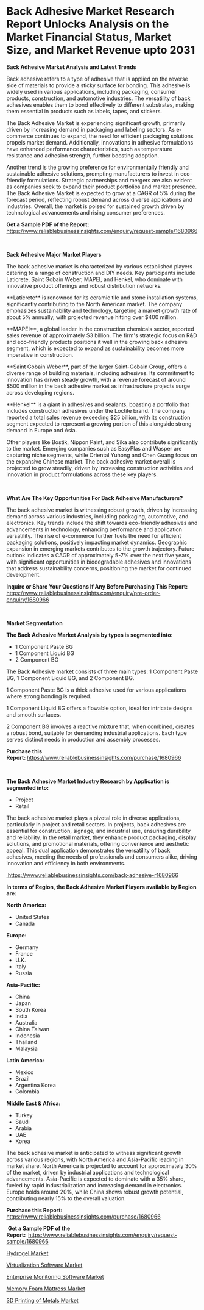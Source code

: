<p><h1>Back Adhesive Market Research Report Unlocks Analysis on the Market Financial Status, Market Size, and Market Revenue upto 2031</h1></p><p><strong>Back Adhesive Market Analysis and Latest Trends</strong></p>
<p><p>Back adhesive refers to a type of adhesive that is applied on the reverse side of materials to provide a sticky surface for bonding. This adhesive is widely used in various applications, including packaging, consumer products, construction, and automotive industries. The versatility of back adhesives enables them to bond effectively to different substrates, making them essential in products such as labels, tapes, and stickers.</p><p>The Back Adhesive Market is experiencing significant growth, primarily driven by increasing demand in packaging and labeling sectors. As e-commerce continues to expand, the need for efficient packaging solutions propels market demand. Additionally, innovations in adhesive formulations have enhanced performance characteristics, such as temperature resistance and adhesion strength, further boosting adoption.</p><p>Another trend is the growing preference for environmentally friendly and sustainable adhesive solutions, prompting manufacturers to invest in eco-friendly formulations. Strategic partnerships and mergers are also evident as companies seek to expand their product portfolios and market presence. The Back Adhesive Market is expected to grow at a CAGR of 5% during the forecast period, reflecting robust demand across diverse applications and industries. Overall, the market is poised for sustained growth driven by technological advancements and rising consumer preferences.</p></p>
<p><strong>Get a Sample PDF of the Report:&nbsp;</strong> <a href="https://www.reliablebusinessinsights.com/enquiry/request-sample/1680966?utm_campaign=950&utm_medium=2&utm_source=Github&utm_content=ia&utm_term=16122024&utm_id=back-adhesive">https://www.reliablebusinessinsights.com/enquiry/request-sample/1680966</a></p>
<p>&nbsp;</p>
<p><strong>Back Adhesive Major Market Players</strong></p>
<p><p>The back adhesive market is characterized by various established players catering to a range of construction and DIY needs. Key participants include Laticrete, Saint Gobain Weber, MAPEI, and Henkel, who dominate with innovative product offerings and robust distribution networks.</p><p>**Laticrete** is renowned for its ceramic tile and stone installation systems, significantly contributing to the North American market. The company emphasizes sustainability and technology, targeting a market growth rate of about 5% annually, with projected revenue hitting over $400 million.</p><p>**MAPEI**, a global leader in the construction chemicals sector, reported sales revenue of approximately $3 billion. The firm's strategic focus on R&D and eco-friendly products positions it well in the growing back adhesive segment, which is expected to expand as sustainability becomes more imperative in construction.</p><p>**Saint Gobain Weber**, part of the larger Saint-Gobain Group, offers a diverse range of building materials, including adhesives. Its commitment to innovation has driven steady growth, with a revenue forecast of around $500 million in the back adhesive market as infrastructure projects surge across developing regions.</p><p>**Henkel** is a giant in adhesives and sealants, boasting a portfolio that includes construction adhesives under the Loctite brand. The company reported a total sales revenue exceeding $25 billion, with its construction segment expected to represent a growing portion of this alongside strong demand in Europe and Asia.</p><p>Other players like Bostik, Nippon Paint, and Sika also contribute significantly to the market. Emerging companies such as EasyPlas and Wasper are capturing niche segments, while Oriental Yuhong and Chen Guang focus on the expansive Chinese market. The back adhesive market overall is projected to grow steadily, driven by increasing construction activities and innovation in product formulations across these key players.</p></p>
<p>&nbsp;</p>
<p><strong>What Are The Key Opportunities For Back Adhesive Manufacturers?</strong></p>
<p><p>The back adhesive market is witnessing robust growth, driven by increasing demand across various industries, including packaging, automotive, and electronics. Key trends include the shift towards eco-friendly adhesives and advancements in technology, enhancing performance and application versatility. The rise of e-commerce further fuels the need for efficient packaging solutions, positively impacting market dynamics. Geographic expansion in emerging markets contributes to the growth trajectory. Future outlook indicates a CAGR of approximately 5-7% over the next five years, with significant opportunities in biodegradable adhesives and innovations that address sustainability concerns, positioning the market for continued development.</p></p>
<p><strong>Inquire or Share Your Questions If Any Before Purchasing This Report:</strong> <a href="https://www.reliablebusinessinsights.com/enquiry/pre-order-enquiry/1680966?utm_campaign=950&utm_medium=2&utm_source=Github&utm_content=ia&utm_term=16122024&utm_id=back-adhesive">https://www.reliablebusinessinsights.com/enquiry/pre-order-enquiry/1680966</a></p>
<p>&nbsp;</p>
<p><strong>Market Segmentation</strong></p>
<p><strong>The Back Adhesive Market Analysis by types is segmented into:</strong></p>
<p><ul><li>1 Component Paste BG</li><li>1 Component Liquid BG</li><li>2 Component BG</li></ul></p>
<p><p>The Back Adhesive market consists of three main types: 1 Component Paste BG, 1 Component Liquid BG, and 2 Component BG. </p><p>1 Component Paste BG is a thick adhesive used for various applications where strong bonding is required. </p><p>1 Component Liquid BG offers a flowable option, ideal for intricate designs and smooth surfaces. </p><p>2 Component BG involves a reactive mixture that, when combined, creates a robust bond, suitable for demanding industrial applications. Each type serves distinct needs in production and assembly processes.</p></p>
<p><strong>Purchase this Report:&nbsp;</strong><a href="https://www.reliablebusinessinsights.com/purchase/1680966?utm_campaign=950&utm_medium=2&utm_source=Github&utm_content=ia&utm_term=16122024&utm_id=back-adhesive">https://www.reliablebusinessinsights.com/purchase/1680966</a></p>
<p>&nbsp;</p>
<p><strong>The Back Adhesive Market Industry Research by Application is segmented into:</strong></p>
<p><ul><li>Project</li><li>Retail</li></ul></p>
<p><p>The back adhesive market plays a pivotal role in diverse applications, particularly in project and retail sectors. In projects, back adhesives are essential for construction, signage, and industrial use, ensuring durability and reliability. In the retail market, they enhance product packaging, display solutions, and promotional materials, offering convenience and aesthetic appeal. This dual application demonstrates the versatility of back adhesives, meeting the needs of professionals and consumers alike, driving innovation and efficiency in both environments.</p></p>
<p><a href="https://www.reliablebusinessinsights.com/back-adhesive-r1680966?utm_campaign=950&utm_medium=2&utm_source=Github&utm_content=ia&utm_term=16122024&utm_id=back-adhesive">&nbsp;https://www.reliablebusinessinsights.com/back-adhesive-r1680966</a></p>
<p><strong>In terms of Region, the Back Adhesive Market Players available by Region are:</strong></p>
<p>
    <p> <strong> North America: </strong>
        <ul>
            <li>United States</li>
            <li>Canada</li>
        </ul>
        </p> 
    <p> <strong> Europe: </strong>
        <ul>
            <li>Germany</li>
            <li>France</li>
            <li>U.K.</li>
            <li>Italy</li>
            <li>Russia</li>
        </ul>
        </p> 
    <p> <strong> Asia-Pacific: </strong>
        <ul>
            <li>China</li>
            <li>Japan</li>
            <li>South Korea</li>
            <li>India</li>
            <li>Australia</li>
            <li>China Taiwan</li>
            <li>Indonesia</li>
            <li>Thailand</li>
            <li>Malaysia</li>
        </ul>
        </p> 
    <p> <strong> Latin America: </strong>
        <ul>
            <li>Mexico</li>
            <li>Brazil</li>
            <li>Argentina Korea</li>
            <li>Colombia</li>
        </ul>
        </p> 
    <p> <strong> Middle East & Africa: </strong>
        <ul>
            <li>Turkey</li>
            <li>Saudi</li>
            <li>Arabia</li>
            <li>UAE</li>
            <li>Korea</li>
        </ul>
    </p>
    </p>
<p><p>The back adhesive market is anticipated to witness significant growth across various regions, with North America and Asia-Pacific leading in market share. North America is projected to account for approximately 30% of the market, driven by industrial applications and technological advancements. Asia-Pacific is expected to dominate with a 35% share, fueled by rapid industrialization and increasing demand in electronics. Europe holds around 20%, while China shows robust growth potential, contributing nearly 15% to the overall valuation.</p></p>
<p><strong>Purchase this Report: </strong><a href="https://www.reliablebusinessinsights.com/purchase/1680966?utm_campaign=950&utm_medium=2&utm_source=Github&utm_content=ia&utm_term=16122024&utm_id=back-adhesive">https://www.reliablebusinessinsights.com/purchase/1680966</a></p>
<p>&nbsp;<strong>Get a Sample PDF of the Report:&nbsp;&nbsp;</strong><a href="https://www.reliablebusinessinsights.com/enquiry/request-sample/1680966?utm_campaign=950&utm_medium=2&utm_source=Github&utm_content=ia&utm_term=16122024&utm_id=back-adhesive">https://www.reliablebusinessinsights.com/enquiry/request-sample/1680966</a></p>
<p><strong></strong></p>
<p><p><a href="https://www.linkedin.com/pulse/evalua-mark-research-ptwwe?utm_campaign=950&utm_medium=2&utm_source=Github&utm_content=ia&utm_term=16122024&utm_id=back-adhesive">Hydrogel Market</a></p><p><a href="https://github.com/lashaunm5st/Market-Research-Report-List-1/blob/main/virtualization-software-market.md?utm_campaign=950&utm_medium=2&utm_source=Github&utm_content=ia&utm_term=16122024&utm_id=back-adhesive">Virtualization Software Market</a></p><p><a href="https://github.com/osbornrdaflalo/Market-Research-Report-List-1/blob/main/enterprise-monitoring-software-market.md?utm_campaign=950&utm_medium=2&utm_source=Github&utm_content=ia&utm_term=16122024&utm_id=back-adhesive">Enterprise Monitoring Software Market</a></p><p><a href="https://www.linkedin.com/pulse/a-mkt-nova-vc8zf?utm_campaign=950&utm_medium=2&utm_source=Github&utm_content=ia&utm_term=16122024&utm_id=back-adhesive">Memory Foam Mattress Market</a></p><p><a href="https://www.linkedin.com/pulse/3d-printing-metals-market-insights-encompass-historical-trends-cdhjf?utm_campaign=950&utm_medium=2&utm_source=Github&utm_content=ia&utm_term=16122024&utm_id=back-adhesive">3D Printing of Metals Market</a></p></p>